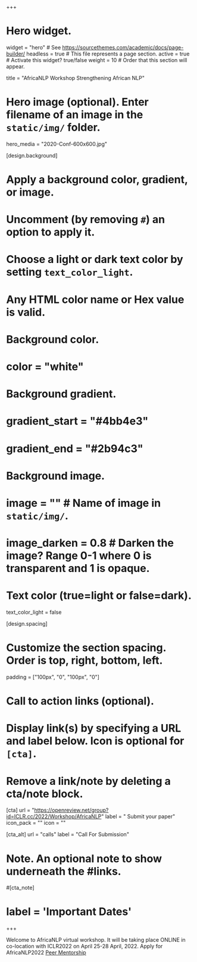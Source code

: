 +++
# Hero widget.
widget = "hero"  # See https://sourcethemes.com/academic/docs/page-builder/
headless = true  # This file represents a page section.
active = true  # Activate this widget? true/false
weight = 10  # Order that this section will appear.

title = "AfricaNLP Workshop Strengthening African NLP"


# Hero image (optional). Enter filename of an image in the `static/img/` folder.
hero_media = "2020-Conf-600x600.jpg"

[design.background]
  # Apply a background color, gradient, or image.
  #   Uncomment (by removing `#`) an option to apply it.
  #   Choose a light or dark text color by setting `text_color_light`.
  #   Any HTML color name or Hex value is valid.

  # Background color.
  # color = "white"
  
  # Background gradient.
  # gradient_start = "#4bb4e3"
  # gradient_end = "#2b94c3"
  
  # Background image.
  # image = ""  # Name of image in `static/img/`.
  # image_darken = 0.8  # Darken the image? Range 0-1 where 0 is transparent and 1 is opaque.

  # Text color (true=light or false=dark).
  text_color_light = false
  
[design.spacing]
  # Customize the section spacing. Order is top, right, bottom, left.
  padding = ["100px", "0", "100px", "0"]

# Call to action links (optional).
#   Display link(s) by specifying a URL and label below. Icon is optional for `[cta]`.
#   Remove a link/note by deleting a cta/note block.
[cta]
  url = "https://openreview.net/group?id=ICLR.cc/2022/Workshop/AfricaNLP"
  label = " Submit your paper"
  icon_pack = ""
  icon = ""
  
  
[cta_alt]
  url = "calls"
  label = "Call For Submission"
  

# Note. An optional note to show underneath the #links.
#[cta_note]
#  label = 'Important Dates'
+++


Welcome to AfricaNLP virtual workshop. It will be taking place ONLINE in co-location with ICLR2022 on April 25-28 April, 2022. Apply for AfricaNLP2022 [Peer Mentorship](https://docs.google.com/forms/d/e/1FAIpQLSd0MI8IF45KqJPHYA0lf-64p84v5i8wmxEHcIvYteMNTggBkA/viewform)
 
 
